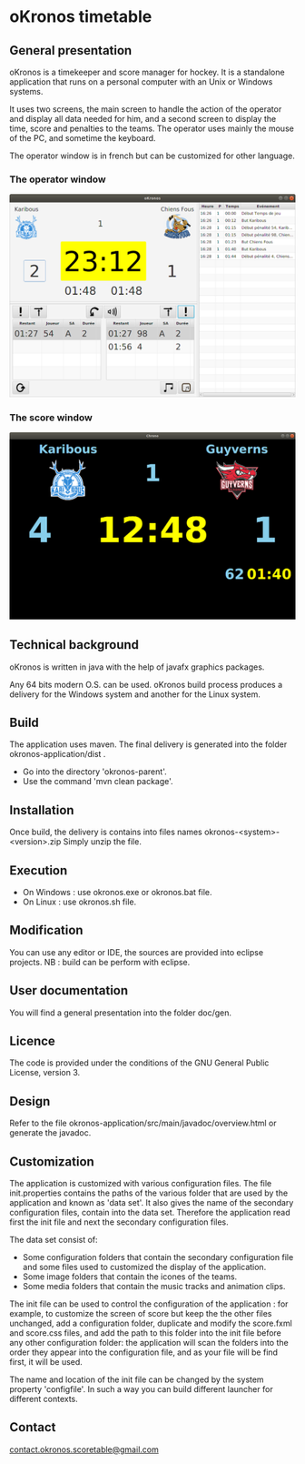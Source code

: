 # oKronos timetable

## General presentation
oKronos is a timekeeper and score manager for hockey. It is a standalone application 
that runs on a personal computer with an Unix or Windows systems.

It uses two screens, the main screen to handle the action of the operator and display 
all data needed for him, and a second screen to display the time, score and penalties 
to the teams.
The operator uses mainly the mouse of the PC, and sometime the keyboard.

The operator window is in french but can be customized for other language.

### The operator window
![The operator window](doc/images/operator-window.png "The operator window")

### The score window
![The score window](doc/images/score-window.png "The score window")

## Technical background
oKronos is written in java with the help of javafx graphics packages.

Any 64 bits modern O.S. can be used. oKronos build process produces a delivery for the Windows system
and another for the Linux system.

## Build

The application uses maven.
The final delivery is generated into the folder okronos-application/dist .
 
- Go into the directory 'okronos-parent'.
- Use the command 'mvn clean package'.

## Installation
Once build, the delivery is contains into files names okronos-\<system\>-\<version\>.zip
Simply unzip the file.

## Execution
- On Windows : use okronos.exe or okronos.bat file.
- On Linux : use okronos.sh file.
 
## Modification 
You can use any editor or IDE, the sources are provided into eclipse projects.
NB : build can be perform with eclipse.

## User documentation
You will find a general presentation into the folder doc/gen.

## Licence
The code is provided under the conditions of the GNU General Public License, version 3.
                       
## Design
Refer to the file okronos-application/src/main/javadoc/overview.html
or generate the javadoc.

## Customization
The application is customized with various configuration files. The file init.properties contains the paths of the
various folder that are used by the application and known as 'data set'. 
It also gives the name of the secondary configuration files, contain into the data set.
Therefore the application read first the init file and next the secondary configuration files.

The data set consist of:
  - Some configuration folders that contain the secondary configuration file and some files used to customized the display
  of the application.
  - Some image folders that contain the icones of the teams.
  - Some media folders that contain the music tracks and animation clips.

The init file can be used to control the configuration of the application : for example, to customize
the screen of score but keep the the other files unchanged, add a configuration folder, duplicate and modify the
score.fxml and score.css files, and add the path to this folder into the init file before any other configuration folder:
the application will scan the folders into the order they appear into the configuration file, and
as your file will be find first, it will be used. 

The name and location of the init file can be changed by the system property 'configfile'. 
In such a way you can build different launcher for different contexts.

## Contact
contact.okronos.scoretable@gmail.com

